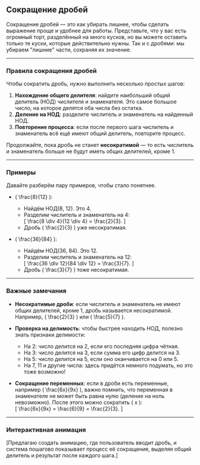 ## Сокращение дробей  

Сокращение дробей — это как убирать лишнее, чтобы сделать выражение проще и удобнее для работы. Представьте, что у вас есть огромный торт, разделённый на много кусков, но вы можете оставить только те куски, которые действительно нужны. Так и с дробями: мы убираем "лишние" части, сохраняя их значение.  

---

### Правила сокращения дробей  

Чтобы сократить дробь, нужно выполнить несколько простых шагов:  

1. **Нахождение общего делителя**: найдите наибольший общий делитель (НОД) числителя и знаменателя. Это самое большое число, на которое делятся оба числа без остатка.  
2. **Деление на НОД**: разделите числитель и знаменатель на найденный НОД.  
3. **Повторение процесса**: если после первого шага числитель и знаменатель всё ещё имеют общий делитель, повторите процесс.  

Продолжайте, пока дробь не станет **несократимой** — то есть числитель и знаменатель больше не будут иметь общих делителей, кроме 1.  

---

### Примеры  

Давайте разберём пару примеров, чтобы стало понятнее.  

- \( \frac{8}{12} \):  
  - Найдём НОД(8, 12). Это 4.  
  - Разделим числитель и знаменатель на 4:  
    \[
    \frac{8 \div 4}{12 \div 4} = \frac{2}{3}.
    \]  
  - Дробь \( \frac{2}{3} \) уже несократимая.  

- \( \frac{36}{84} \):  
  - Найдём НОД(36, 84). Это 12.  
  - Разделим числитель и знаменатель на 12:  
    \[
    \frac{36 \div 12}{84 \div 12} = \frac{3}{7}.
    \]  
  - Дробь \( \frac{3}{7} \) тоже несократимая.  

---

### Важные замечания  

- **Несократимые дроби**: если числитель и знаменатель не имеют общих делителей, кроме 1, дробь называется несократимой. Например, \( \frac{2}{3} \) или \( \frac{5}{7} \).  
- **Проверка на делимость**: чтобы быстрее находить НОД, полезно знать признаки делимости:  
  - На 2: число делится на 2, если его последняя цифра чётная.  
  - На 3: число делится на 3, если сумма его цифр делится на 3.  
  - На 5: число делится на 5, если оно оканчивается на 0 или 5.  
  - На 7, 11 и другие числа: здесь придётся немного подумать, но это тоже возможно!  

- **Сокращение переменных**: если в дроби есть переменные, например \( \frac{6x}{9x} \), важно помнить, что переменная в знаменателе не может быть равна нулю (деление на ноль невозможно). После этого можно сократить \( x \):  
  \[
  \frac{6x}{9x} = \frac{6}{9} = \frac{2}{3}.
  \]  

---

### Интерактивная анимация  

[Предлагаю создать анимацию, где пользователь вводит дробь, и система пошагово показывает процесс её сокращения, выделяя общий делитель и результат после каждого шага.]  
